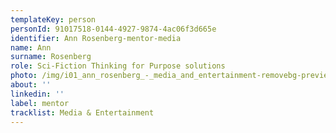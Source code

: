 ```yaml
---
templateKey: person
personId: 91017518-0144-4927-9874-4ac06f3d665e
identifier: Ann Rosenberg-mentor-media
name: Ann
surname: Rosenberg
role: Sci-Fiction Thinking for Purpose solutions
photo: /img/i01_ann_rosenberg_-_media_and_entertainment-removebg-preview.png
about: ''
linkedin: ''
label: mentor
tracklist: Media & Entertainment
---
```

